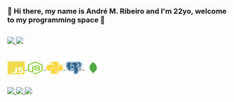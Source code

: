 ###  :city_sunset: Hi there, my name is André M. Ribeiro and I'm 22yo, welcome to my programming space :city_sunset:
##
<!--
**Andremzzr/Andremzzr** is a ✨ _special_ ✨ repository because its `README.md` (this file) appears on your GitHub profile.




--> <div>
  <a href="https://github.com/Andremzzr">
  <img height="180em" src="https://github-readme-stats.vercel.app/api?username=Andremzzr&show_icons=true&theme=dracula&include_all_commits=true&count_private=true"/>
  <img height="180em" src="https://github-readme-stats.vercel.app/api/top-langs/?username=Andremzzr&layout=compact&langs_count=7&theme=dracula"/>
</div>
  
  ####
  <div style="display: block"><br>
  <img align="center" height="30" width="40" src="https://raw.githubusercontent.com/devicons/devicon/master/icons/javascript/javascript-plain.svg">
  <img align="center" height="30" width="40" src="https://raw.githubusercontent.com/devicons/devicon/master/icons/nodejs/nodejs-plain.svg">
  <img align="center" height="30" width="40" src="https://raw.githubusercontent.com/devicons/devicon/master/icons/python/python-plain.svg">
  <img align="center" height="30" width="40" src="https://raw.githubusercontent.com/devicons/devicon/master/icons/postgresql/postgresql-plain.svg">
  <img align="center" height="30" width="40" src="https://raw.githubusercontent.com/devicons/devicon/master/icons/mongodb/mongodb-plain.svg">
    
</div>
  
  ##
  <div>
    <a href="https://www.linkedin.com/in/andr%C3%A9-mezzalira-ribeiro-90ab0b1ba/">
      <img src="https://img.shields.io/badge/LinkedIn-0077B5?style=for-the-badge&logo=linkedin&logoColor=white">
    </a>
    <a href="mailto:andremezzaliraribeiro@gmail.com">
      <img src="https://img.shields.io/badge/Gmail-D14836?style=for-the-badge&logo=gmail&logoColor=white">
    </a>
    <a href="https://twitter.com/shibuyanikes">
        <img src="https://img.shields.io/badge/Twitter-1DA1F2?style=for-the-badge&logo=twitter&logoColor=white">
    </a>
    </div>
  




